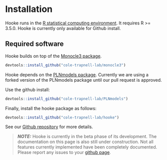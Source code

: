 # Installation

Hooke runs in the [R statistical computing environment](https://www.r-project.org/). It requires R >= 3.5.0. Hooke is currently only available for Github install. 

## Required software

Hooke builds on top of the [Monocle3 package](https://cole-trapnell-lab.github.io/monocle3/docs/installation/). 

```r 
devtools::install_github("cole-trapnell-lab/monocle3")
```

Hooke depends on the [PLNmodels package](https://pln-team.github.io/PLNmodels/index.html). Currently we are using a forked version of the PLNmodels package until our pull request is approved. 

Use the github install: 

```r
devtools::install_github("cole-trapnell-lab/PLNmodels")
```

Finally, install the hooke package as follows: 

```r
devtools::install_github("cole-trapnell-lab/hooke")
```

See our [Github repository](https://github.com/cole-trapnell-lab/hooke) for more details.

> **_NOTE:_** Hooke is currently in the beta phase of its development. The documentation on this page is also still under construction. Not all features currently implemented have been completely documented. Please report any issues to your [github page](https://github.com/cole-trapnell-lab/hooke/issues). 
